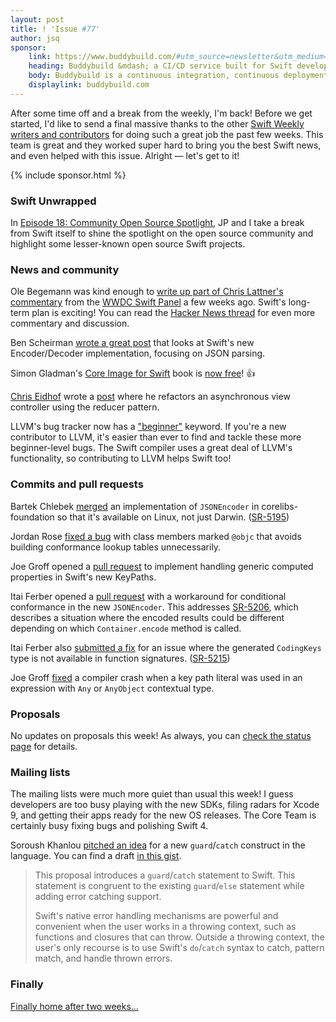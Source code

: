 ```yaml
---
layout: post
title: ! 'Issue #77'
author: jsq
sponsor:
    link: https://www.buddybuild.com/#utm_source=newsletter&utm_medium=email&utm_campaign=Swift_Weekly_0717
    heading: Buddybuild &mdash; a CI/CD service built for Swift developers
    body: Buddybuild is a continuous integration, continuous deployment and user feedback platform built specifically for mobile development teams. Buddybuild takes minutes to get setup, and automates the process of configuring a reliable and robust infrastructure for teams to build, test, and deploy their apps. [Thousands of companies](https://www.buddybuild.com/customers/), like Slack, Meetup and Mozilla trust buddybuild with their mobile development because it allows them to focus on what's important - building apps users love. **Start your free 3 week trial today, and stay focused on building apps users love.**
    displaylink: buddybuild.com
---
```


After some time off and a break from the weekly, I'm back! Before we get started, I'd like to send a final massive thanks to the other [Swift Weekly writers and contributors](https://swiftweekly.github.io/authors/) for doing such a great job the past few weeks. This team is great and they worked super hard to bring you the best Swift news, and even helped with this issue. Alright &mdash; let's get to it!

<!--excerpt-->

{% include sponsor.html %}

### Swift Unwrapped

In [Episode 18: Community Open Source Spotlight](https://spec.fm/podcasts/swift-unwrapped/72298), JP and I take a break from Swift itself to shine the spotlight on the open source community and highlight some lesser-known open source Swift projects.

### News and community

Ole Begemann was kind enough to [write up part of Chris Lattner's commentary](https://oleb.net/blog/2017/06/chris-lattner-wwdc-swift-panel/) from the [WWDC Swift Panel](https://news.realm.io/news/wwdc-2017-swift-panel/) a few weeks ago. Swift's long-term plan is exciting! You can read the [Hacker News thread](https://news.ycombinator.com/item?id=14673059) for even more commentary and discussion.

Ben Scheirman [wrote a great post](http://benscheirman.com/2017/06/ultimate-guide-to-json-parsing-with-swift-4/) that looks at Swift's new Encoder/Decoder implementation, focusing on JSON parsing.

Simon Gladman's [Core Image for Swift](https://itunes.apple.com/gb/book/core-image-for-swift/id1073029980?mt=13) book is [now free](https://twitter.com/flexmonkey/status/881789384735039489)! 👍

[Chris Eidhof](https://twitter.com/chriseidhof) wrote a [post](http://chris.eidhof.nl/post/reducers/) where he refactors an asynchronous view controller using the reducer pattern.

LLVM's bug tracker now has a ["beginner"](http://lists.llvm.org/pipermail/llvm-dev/2017-June/114845.html) keyword. If you're a new contributor to LLVM, it's easier than ever to find and tackle these more beginner-level bugs. The Swift compiler uses a great deal of LLVM's functionality, so contributing to LLVM helps Swift too!

### Commits and pull requests

Bartek Chlebek [merged](https://github.com/apple/swift-corelibs-foundation/pull/1048) an implementation of `JSONEncoder` in corelibs-foundation so that it's available on Linux, not just Darwin. ([SR-5195](https://bugs.swift.org/browse/SR-5195))

Jordan Rose [fixed a bug](https://github.com/apple/swift/pull/10765) with class members marked `@objc` that avoids building conformance lookup tables unnecessarily.

Joe Groff opened a [pull request](https://github.com/apple/swift/pull/10741) to implement handling generic computed properties in Swift's new KeyPaths.

Itai Ferber opened a [pull request](https://github.com/apple/swift/pull/10766) with a workaround for conditional conformance in the new `JSONEncoder`. This addresses [SR-5206](https://bugs.swift.org/browse/SR-5206), which describes a situation where the encoded results could be different depending on which `Container.encode` method is called.

Itai Ferber also [submitted a fix](https://github.com/apple/swift/pull/10723) for an issue where the generated `CodingKeys` type is not available in function signatures. ([SR-5215](https://bugs.swift.org/browse/SR-5215))

Joe Groff [fixed](https://github.com/apple/swift/pull/10773) a compiler crash when a key path literal was used in an expression with `Any` or `AnyObject` contextual type.

### Proposals

No updates on proposals this week! As always, you can [check the status page](https://apple.github.io/swift-evolution/) for details.

### Mailing lists

The mailing lists were much more quiet than usual this week! I guess developers are too busy playing with the new SDKs, filing radars for Xcode 9, and getting their apps ready for the new OS releases. The Core Team is certainly busy fixing bugs and polishing Swift 4.

Soroush Khanlou [pitched an idea](https://lists.swift.org/pipermail/swift-evolution/Week-of-Mon-20170703/037896.html) for a new `guard`/`catch` construct in the language. You can find a draft [in this gist](https://gist.github.com/khanlou/8bd9c6f46e2b3d94f0e9f037c775f5b9).

> This proposal introduces a `guard`/`catch` statement to Swift. This statement is congruent to the existing `guard`/`else` statement while adding error catching support.
>
> Swift's native error handling mechanisms are powerful and convenient when the user works in a throwing context, such as functions and closures that can throw. Outside a throwing context, the user's only recourse is to use Swift's `do`/`catch` syntax to catch, pattern match, and handle thrown errors.

### Finally

[Finally home after two weeks...](https://twitter.com/slava_pestov/status/882799504327491584)
